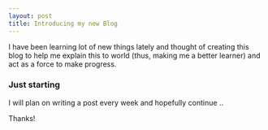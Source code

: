 ```yaml
---
layout: post
title: Introducing my new Blog
---
```


I have been learning lot of new things lately and thought of creating this blog to help me explain this to world (thus, making me a better learner) and act as a force to make progress.

### Just starting

I will plan on writing a post every week and hopefully continue ..

Thanks!
